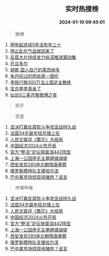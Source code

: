 <div align="center"><h2>实时热搜榜</h2><h4>2024-01-10 09:45:01</h4></div>

> 微博  

1. [明年起连续5年没有年三十](https://s.weibo.com/weibo?q=%23%E6%98%8E%E5%B9%B4%E8%B5%B7%E8%BF%9E%E7%BB%AD5%E5%B9%B4%E6%B2%A1%E6%9C%89%E5%B9%B4%E4%B8%89%E5%8D%81%23&t=31&band_rank=1&Refer=top)<br />
2. [停止乱吃气血就回来了](https://s.weibo.com/weibo?q=%E5%81%9C%E6%AD%A2%E4%B9%B1%E5%90%83%E6%B0%94%E8%A1%80%E5%B0%B1%E5%9B%9E%E6%9D%A5%E4%BA%86&t=31&band_rank=2&Refer=top)<br />
3. [反腐大片持续发力纵深推进第四集](https://s.weibo.com/weibo?q=%23%E5%8F%8D%E8%85%90%E5%A4%A7%E7%89%87%E6%8C%81%E7%BB%AD%E5%8F%91%E5%8A%9B%E7%BA%B5%E6%B7%B1%E6%8E%A8%E8%BF%9B%E7%AC%AC%E5%9B%9B%E9%9B%86%23&t=31&band_rank=3&Refer=top)<br />
4. [厄瓜多尔](https://s.weibo.com/weibo?q=%23%E5%8E%84%E7%93%9C%E5%A4%9A%E5%B0%94%23&t=31&band_rank=4&Refer=top)<br />
5. [胡歌 国人自己的莱昂纳多](https://s.weibo.com/weibo?q=%E8%83%A1%E6%AD%8C%20%E5%9B%BD%E4%BA%BA%E8%87%AA%E5%B7%B1%E7%9A%84%E8%8E%B1%E6%98%82%E7%BA%B3%E5%A4%9A&t=31&band_rank=5&Refer=top)<br />
6. [朱丹咬过的肉给周一围吃](https://s.weibo.com/weibo?q=%23%E6%9C%B1%E4%B8%B9%E5%92%AC%E8%BF%87%E7%9A%84%E8%82%89%E7%BB%99%E5%91%A8%E4%B8%80%E5%9B%B4%E5%90%83%23&t=31&band_rank=6&Refer=top)<br />
7. [李铁行贿300万当上国足主教练](https://s.weibo.com/weibo?q=%23%E6%9D%8E%E9%93%81%E8%A1%8C%E8%B4%BF300%E4%B8%87%E5%BD%93%E4%B8%8A%E5%9B%BD%E8%B6%B3%E4%B8%BB%E6%95%99%E7%BB%83%23&t=31&band_rank=7&Refer=top)<br />
8. [宝总李李真亲了](https://s.weibo.com/weibo?q=%23%E5%AE%9D%E6%80%BB%E6%9D%8E%E6%9D%8E%E7%9C%9F%E4%BA%B2%E4%BA%86%23&t=31&band_rank=8&Refer=top)<br />
9. [仙剑3三美齐聚微博之夜](https://s.weibo.com/weibo?q=%23%E4%BB%99%E5%89%913%E4%B8%89%E7%BE%8E%E9%BD%90%E8%81%9A%E5%BE%AE%E5%8D%9A%E4%B9%8B%E5%A4%9C%23&t=31&band_rank=9&Refer=top)<br />

> 知乎  


> 百度  

1. [坚决打赢反腐败斗争攻坚战持久战](https://www.baidu.com/s?wd=%E5%9D%9A%E5%86%B3%E6%89%93%E8%B5%A2%E5%8F%8D%E8%85%90%E8%B4%A5%E6%96%97%E4%BA%89%E6%94%BB%E5%9D%9A%E6%88%98%E6%8C%81%E4%B9%85%E6%88%98&sa=fyb_news&rsv_dl=fyb_news)<br />
2. [法国34岁最年轻总理上任](https://www.baidu.com/s?wd=%E6%B3%95%E5%9B%BD34%E5%B2%81%E6%9C%80%E5%B9%B4%E8%BD%BB%E6%80%BB%E7%90%86%E4%B8%8A%E4%BB%BB&sa=fyb_news&rsv_dl=fyb_news)<br />
3. [人民文娱评《繁花》大结局](https://www.baidu.com/s?wd=%E4%BA%BA%E6%B0%91%E6%96%87%E5%A8%B1%E8%AF%84%E3%80%8A%E7%B9%81%E8%8A%B1%E3%80%8B%E5%A4%A7%E7%BB%93%E5%B1%80&sa=fyb_news&rsv_dl=fyb_news)<br />
4. [中国经济2024火热开局](https://www.baidu.com/s?wd=%E4%B8%AD%E5%9B%BD%E7%BB%8F%E6%B5%8E2024%E7%81%AB%E7%83%AD%E5%BC%80%E5%B1%80&sa=fyb_news&rsv_dl=fyb_news)<br />
5. [官方“整活”足坛铁窗泪442阵型](https://www.baidu.com/s?wd=%E5%AE%98%E6%96%B9%E2%80%9C%E6%95%B4%E6%B4%BB%E2%80%9D%E8%B6%B3%E5%9D%9B%E9%93%81%E7%AA%97%E6%B3%AA442%E9%98%B5%E5%9E%8B&sa=fyb_news&rsv_dl=fyb_news)<br />
6. [上海一公园用无主墓碑铺湖堤](https://www.baidu.com/s?wd=%E4%B8%8A%E6%B5%B7%E4%B8%80%E5%85%AC%E5%9B%AD%E7%94%A8%E6%97%A0%E4%B8%BB%E5%A2%93%E7%A2%91%E9%93%BA%E6%B9%96%E5%A0%A4&sa=fyb_news&rsv_dl=fyb_news)<br />
7. [西安发现285座北朝隋唐墓葬](https://www.baidu.com/s?wd=%E8%A5%BF%E5%AE%89%E5%8F%91%E7%8E%B0285%E5%BA%A7%E5%8C%97%E6%9C%9D%E9%9A%8B%E5%94%90%E5%A2%93%E8%91%AC&sa=fyb_news&rsv_dl=fyb_news)<br />
8. [俄罗斯模特队支援哈尔滨](https://www.baidu.com/s?wd=%E4%BF%84%E7%BD%97%E6%96%AF%E6%A8%A1%E7%89%B9%E9%98%9F%E6%94%AF%E6%8F%B4%E5%93%88%E5%B0%94%E6%BB%A8&sa=fyb_news&rsv_dl=fyb_news)<br />
9. [巴中某市场惊现母猪肉？谣言](https://www.baidu.com/s?wd=%E5%B7%B4%E4%B8%AD%E6%9F%90%E5%B8%82%E5%9C%BA%E6%83%8A%E7%8E%B0%E6%AF%8D%E7%8C%AA%E8%82%89%EF%BC%9F%E8%B0%A3%E8%A8%80&sa=fyb_news&rsv_dl=fyb_news)<br />

> 哔哩哔哩  

1. [坚决打赢反腐败斗争攻坚战持久战](https://www.baidu.com/s?wd=%E5%9D%9A%E5%86%B3%E6%89%93%E8%B5%A2%E5%8F%8D%E8%85%90%E8%B4%A5%E6%96%97%E4%BA%89%E6%94%BB%E5%9D%9A%E6%88%98%E6%8C%81%E4%B9%85%E6%88%98&sa=fyb_news&rsv_dl=fyb_news)<br />
2. [法国34岁最年轻总理上任](https://www.baidu.com/s?wd=%E6%B3%95%E5%9B%BD34%E5%B2%81%E6%9C%80%E5%B9%B4%E8%BD%BB%E6%80%BB%E7%90%86%E4%B8%8A%E4%BB%BB&sa=fyb_news&rsv_dl=fyb_news)<br />
3. [人民文娱评《繁花》大结局](https://www.baidu.com/s?wd=%E4%BA%BA%E6%B0%91%E6%96%87%E5%A8%B1%E8%AF%84%E3%80%8A%E7%B9%81%E8%8A%B1%E3%80%8B%E5%A4%A7%E7%BB%93%E5%B1%80&sa=fyb_news&rsv_dl=fyb_news)<br />
4. [中国经济2024火热开局](https://www.baidu.com/s?wd=%E4%B8%AD%E5%9B%BD%E7%BB%8F%E6%B5%8E2024%E7%81%AB%E7%83%AD%E5%BC%80%E5%B1%80&sa=fyb_news&rsv_dl=fyb_news)<br />
5. [官方“整活”足坛铁窗泪442阵型](https://www.baidu.com/s?wd=%E5%AE%98%E6%96%B9%E2%80%9C%E6%95%B4%E6%B4%BB%E2%80%9D%E8%B6%B3%E5%9D%9B%E9%93%81%E7%AA%97%E6%B3%AA442%E9%98%B5%E5%9E%8B&sa=fyb_news&rsv_dl=fyb_news)<br />
6. [上海一公园用无主墓碑铺湖堤](https://www.baidu.com/s?wd=%E4%B8%8A%E6%B5%B7%E4%B8%80%E5%85%AC%E5%9B%AD%E7%94%A8%E6%97%A0%E4%B8%BB%E5%A2%93%E7%A2%91%E9%93%BA%E6%B9%96%E5%A0%A4&sa=fyb_news&rsv_dl=fyb_news)<br />
7. [西安发现285座北朝隋唐墓葬](https://www.baidu.com/s?wd=%E8%A5%BF%E5%AE%89%E5%8F%91%E7%8E%B0285%E5%BA%A7%E5%8C%97%E6%9C%9D%E9%9A%8B%E5%94%90%E5%A2%93%E8%91%AC&sa=fyb_news&rsv_dl=fyb_news)<br />
8. [俄罗斯模特队支援哈尔滨](https://www.baidu.com/s?wd=%E4%BF%84%E7%BD%97%E6%96%AF%E6%A8%A1%E7%89%B9%E9%98%9F%E6%94%AF%E6%8F%B4%E5%93%88%E5%B0%94%E6%BB%A8&sa=fyb_news&rsv_dl=fyb_news)<br />
9. [巴中某市场惊现母猪肉？谣言](https://www.baidu.com/s?wd=%E5%B7%B4%E4%B8%AD%E6%9F%90%E5%B8%82%E5%9C%BA%E6%83%8A%E7%8E%B0%E6%AF%8D%E7%8C%AA%E8%82%89%EF%BC%9F%E8%B0%A3%E8%A8%80&sa=fyb_news&rsv_dl=fyb_news)<br />
